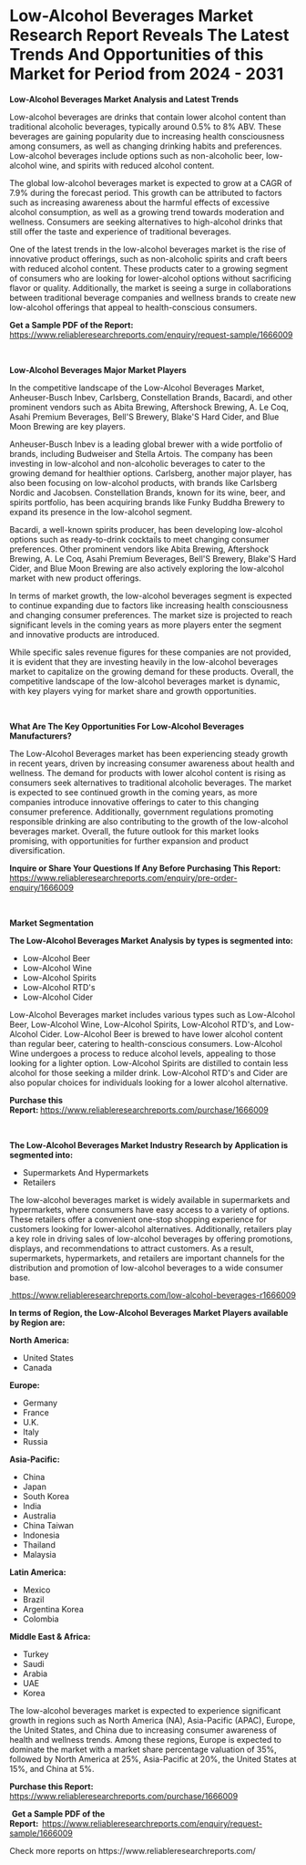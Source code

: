 <p><h1>Low-Alcohol Beverages Market Research Report Reveals The Latest Trends And Opportunities of this Market for Period from 2024 - 2031</h1></p><p><strong>Low-Alcohol Beverages Market Analysis and Latest Trends</strong></p>
<p><p>Low-alcohol beverages are drinks that contain lower alcohol content than traditional alcoholic beverages, typically around 0.5% to 8% ABV. These beverages are gaining popularity due to increasing health consciousness among consumers, as well as changing drinking habits and preferences. Low-alcohol beverages include options such as non-alcoholic beer, low-alcohol wine, and spirits with reduced alcohol content.</p><p>The global low-alcohol beverages market is expected to grow at a CAGR of 7.9% during the forecast period. This growth can be attributed to factors such as increasing awareness about the harmful effects of excessive alcohol consumption, as well as a growing trend towards moderation and wellness. Consumers are seeking alternatives to high-alcohol drinks that still offer the taste and experience of traditional beverages.</p><p>One of the latest trends in the low-alcohol beverages market is the rise of innovative product offerings, such as non-alcoholic spirits and craft beers with reduced alcohol content. These products cater to a growing segment of consumers who are looking for lower-alcohol options without sacrificing flavor or quality. Additionally, the market is seeing a surge in collaborations between traditional beverage companies and wellness brands to create new low-alcohol offerings that appeal to health-conscious consumers.</p></p>
<p><strong>Get a Sample PDF of the Report:&nbsp;</strong> <a href="https://www.reliableresearchreports.com/enquiry/request-sample/1666009">https://www.reliableresearchreports.com/enquiry/request-sample/1666009</a></p>
<p>&nbsp;</p>
<p><strong>Low-Alcohol Beverages Major Market Players</strong></p>
<p><p>In the competitive landscape of the Low-Alcohol Beverages Market, Anheuser-Busch Inbev, Carlsberg, Constellation Brands, Bacardi, and other prominent vendors such as Abita Brewing, Aftershock Brewing, A. Le Coq, Asahi Premium Beverages, Bell'S Brewery, Blake'S Hard Cider, and Blue Moon Brewing are key players. </p><p>Anheuser-Busch Inbev is a leading global brewer with a wide portfolio of brands, including Budweiser and Stella Artois. The company has been investing in low-alcohol and non-alcoholic beverages to cater to the growing demand for healthier options. Carlsberg, another major player, has also been focusing on low-alcohol products, with brands like Carlsberg Nordic and Jacobsen. Constellation Brands, known for its wine, beer, and spirits portfolio, has been acquiring brands like Funky Buddha Brewery to expand its presence in the low-alcohol segment.</p><p>Bacardi, a well-known spirits producer, has been developing low-alcohol options such as ready-to-drink cocktails to meet changing consumer preferences. Other prominent vendors like Abita Brewing, Aftershock Brewing, A. Le Coq, Asahi Premium Beverages, Bell'S Brewery, Blake'S Hard Cider, and Blue Moon Brewing are also actively exploring the low-alcohol market with new product offerings.</p><p>In terms of market growth, the low-alcohol beverages segment is expected to continue expanding due to factors like increasing health consciousness and changing consumer preferences. The market size is projected to reach significant levels in the coming years as more players enter the segment and innovative products are introduced.</p><p>While specific sales revenue figures for these companies are not provided, it is evident that they are investing heavily in the low-alcohol beverages market to capitalize on the growing demand for these products. Overall, the competitive landscape of the low-alcohol beverages market is dynamic, with key players vying for market share and growth opportunities.</p></p>
<p>&nbsp;</p>
<p><strong>What Are The Key Opportunities For Low-Alcohol Beverages Manufacturers?</strong></p>
<p><p>The Low-Alcohol Beverages market has been experiencing steady growth in recent years, driven by increasing consumer awareness about health and wellness. The demand for products with lower alcohol content is rising as consumers seek alternatives to traditional alcoholic beverages. The market is expected to see continued growth in the coming years, as more companies introduce innovative offerings to cater to this changing consumer preference. Additionally, government regulations promoting responsible drinking are also contributing to the growth of the low-alcohol beverages market. Overall, the future outlook for this market looks promising, with opportunities for further expansion and product diversification.</p></p>
<p><strong>Inquire or Share Your Questions If Any Before Purchasing This Report:</strong> <a href="https://www.reliableresearchreports.com/enquiry/pre-order-enquiry/1666009">https://www.reliableresearchreports.com/enquiry/pre-order-enquiry/1666009</a></p>
<p>&nbsp;</p>
<p><strong>Market Segmentation</strong></p>
<p><strong>The Low-Alcohol Beverages Market Analysis by types is segmented into:</strong></p>
<p><ul><li>Low-Alcohol Beer</li><li>Low-Alcohol Wine</li><li>Low-Alcohol Spirits</li><li>Low-Alcohol RTD's</li><li>Low-Alcohol Cider</li></ul></p>
<p><p>Low-Alcohol Beverages market includes various types such as Low-Alcohol Beer, Low-Alcohol Wine, Low-Alcohol Spirits, Low-Alcohol RTD's, and Low-Alcohol Cider. Low-Alcohol Beer is brewed to have lower alcohol content than regular beer, catering to health-conscious consumers. Low-Alcohol Wine undergoes a process to reduce alcohol levels, appealing to those looking for a lighter option. Low-Alcohol Spirits are distilled to contain less alcohol for those seeking a milder drink. Low-Alcohol RTD's and Cider are also popular choices for individuals looking for a lower alcohol alternative.</p></p>
<p><strong>Purchase this Report:&nbsp;</strong><a href="https://www.reliableresearchreports.com/purchase/1666009">https://www.reliableresearchreports.com/purchase/1666009</a></p>
<p>&nbsp;</p>
<p><strong>The Low-Alcohol Beverages Market Industry Research by Application is segmented into:</strong></p>
<p><ul><li>Supermarkets And Hypermarkets</li><li>Retailers</li></ul></p>
<p><p>The low-alcohol beverages market is widely available in supermarkets and hypermarkets, where consumers have easy access to a variety of options. These retailers offer a convenient one-stop shopping experience for customers looking for lower-alcohol alternatives. Additionally, retailers play a key role in driving sales of low-alcohol beverages by offering promotions, displays, and recommendations to attract customers. As a result, supermarkets, hypermarkets, and retailers are important channels for the distribution and promotion of low-alcohol beverages to a wide consumer base.</p></p>
<p><a href="https://www.reliableresearchreports.com/low-alcohol-beverages-r1666009">&nbsp;https://www.reliableresearchreports.com/low-alcohol-beverages-r1666009</a></p>
<p><strong>In terms of Region, the Low-Alcohol Beverages Market Players available by Region are:</strong></p>
<p>
    <p> <strong> North America: </strong>
        <ul>
            <li>United States</li>
            <li>Canada</li>
        </ul>
        </p> 
    <p> <strong> Europe: </strong>
        <ul>
            <li>Germany</li>
            <li>France</li>
            <li>U.K.</li>
            <li>Italy</li>
            <li>Russia</li>
        </ul>
        </p> 
    <p> <strong> Asia-Pacific: </strong>
        <ul>
            <li>China</li>
            <li>Japan</li>
            <li>South Korea</li>
            <li>India</li>
            <li>Australia</li>
            <li>China Taiwan</li>
            <li>Indonesia</li>
            <li>Thailand</li>
            <li>Malaysia</li>
        </ul>
        </p> 
    <p> <strong> Latin America: </strong>
        <ul>
            <li>Mexico</li>
            <li>Brazil</li>
            <li>Argentina Korea</li>
            <li>Colombia</li>
        </ul>
        </p> 
    <p> <strong> Middle East & Africa: </strong>
        <ul>
            <li>Turkey</li>
            <li>Saudi</li>
            <li>Arabia</li>
            <li>UAE</li>
            <li>Korea</li>
        </ul>
    </p>
    </p>
<p><p>The low-alcohol beverages market is expected to experience significant growth in regions such as North America (NA), Asia-Pacific (APAC), Europe, the United States, and China due to increasing consumer awareness of health and wellness trends. Among these regions, Europe is expected to dominate the market with a market share percentage valuation of 35%, followed by North America at 25%, Asia-Pacific at 20%, the United States at 15%, and China at 5%.</p></p>
<p><strong>Purchase this Report: </strong><a href="https://www.reliableresearchreports.com/purchase/1666009">https://www.reliableresearchreports.com/purchase/1666009</a></p>
<p>&nbsp;<strong>Get a Sample PDF of the Report:&nbsp;&nbsp;</strong><a href="https://www.reliableresearchreports.com/enquiry/request-sample/1666009">https://www.reliableresearchreports.com/enquiry/request-sample/1666009</a></p>
<p><strong></strong></p>
<p>Check more reports on https://www.reliableresearchreports.com/</p>